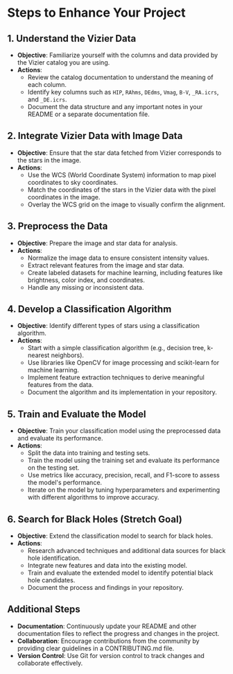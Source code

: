 # Steps to Enhance Your Project

## 1. Understand the Vizier Data
- **Objective**: Familiarize yourself with the columns and data provided by the Vizier catalog you are using.
- **Actions**:
  - Review the catalog documentation to understand the meaning of each column.
  - Identify key columns such as `HIP`, `RAhms`, `DEdms`, `Vmag`, `B-V`, `_RA.icrs`, and `_DE.icrs`.
  - Document the data structure and any important notes in your README or a separate documentation file.

## 2. Integrate Vizier Data with Image Data
- **Objective**: Ensure that the star data fetched from Vizier corresponds to the stars in the image.
- **Actions**:
  - Use the WCS (World Coordinate System) information to map pixel coordinates to sky coordinates.
  - Match the coordinates of the stars in the Vizier data with the pixel coordinates in the image.
  - Overlay the WCS grid on the image to visually confirm the alignment.

## 3. Preprocess the Data
- **Objective**: Prepare the image and star data for analysis.
- **Actions**:
  - Normalize the image data to ensure consistent intensity values.
  - Extract relevant features from the image and star data.
  - Create labeled datasets for machine learning, including features like brightness, color index, and coordinates.
  - Handle any missing or inconsistent data.

## 4. Develop a Classification Algorithm
- **Objective**: Identify different types of stars using a classification algorithm.
- **Actions**:
  - Start with a simple classification algorithm (e.g., decision tree, k-nearest neighbors).
  - Use libraries like OpenCV for image processing and scikit-learn for machine learning.
  - Implement feature extraction techniques to derive meaningful features from the data.
  - Document the algorithm and its implementation in your repository.

## 5. Train and Evaluate the Model
- **Objective**: Train your classification model using the preprocessed data and evaluate its performance.
- **Actions**:
  - Split the data into training and testing sets.
  - Train the model using the training set and evaluate its performance on the testing set.
  - Use metrics like accuracy, precision, recall, and F1-score to assess the model's performance.
  - Iterate on the model by tuning hyperparameters and experimenting with different algorithms to improve accuracy.

## 6. Search for Black Holes (Stretch Goal)
- **Objective**: Extend the classification model to search for black holes.
- **Actions**:
  - Research advanced techniques and additional data sources for black hole identification.
  - Integrate new features and data into the existing model.
  - Train and evaluate the extended model to identify potential black hole candidates.
  - Document the process and findings in your repository.

## Additional Steps
- **Documentation**: Continuously update your README and other documentation files to reflect the progress and changes in the project.
- **Collaboration**: Encourage contributions from the community by providing clear guidelines in a CONTRIBUTING.md file.
- **Version Control**: Use Git for version control to track changes and collaborate effectively.